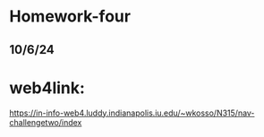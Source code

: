 # Homework-four

## 10/6/24

# web4link: 
https://in-info-web4.luddy.indianapolis.iu.edu/~wkosso/N315/nav-challengetwo/index



